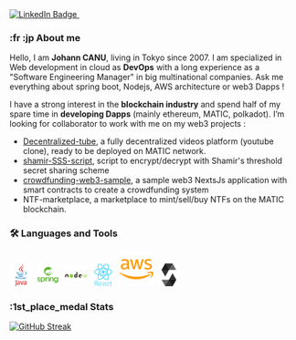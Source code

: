 
<a href="https://www.linkedin.com/in/johanncanu/">
  <img src="https://img.shields.io/badge/LinkedIn-blue?style=for-the-badge&logo=linkedin&logoColor=white" alt="LinkedIn Badge"/>
</a>

<img src="https://komarev.com/ghpvc/?username=canujohann&style=flat-square&color=blue" alt=""/>

### :fr :jp About me

Hello, I am **Johann CANU**, living in Tokyo since 2007. I am specialized in Web development in cloud as **DevOps** with a long experience as a "Software Engineering Manager" in big multinational companies. Ask me everything about spring boot, Nodejs, AWS architecture or web3 Dapps !

I have a strong interest in the **blockchain industry** and spend half of my spare time in **developing Dapps** (mainly ethereum, MATIC, polkadot). I’m looking for collaborator to work with me on my web3 projects :

- [Decentralized-tube](https://github.com/canujohann/decentralized-tube), a fully decentralized videos platform (youtube clone), ready to be deployed on 
 MATIC network.
- [shamir-SSS-script](https://github.com/canujohann/shamir-SSS-script), script to encrypt/decrypt with Shamir's threshold secret sharing scheme
- [crowdfunding-web3-sample](https://github.com/canujohann/crowdfunding-web3-sample), a sample web3 NextsJs application with smart contracts to create a crowdfunding system
- NTF-marketplace, a marketplace to mint/sell/buy NTFs on the MATIC blockchain. 

### :hammer_and_wrench: Languages and Tools

<img src="https://github.com/devicons/devicon/blob/master/icons/java/java-original-wordmark.svg" title="Java" alt="Java" width="40" height="40"/>&nbsp;
<img src="https://github.com/devicons/devicon/blob/master/icons/spring/spring-original-wordmark.svg" title="Spring" alt="Spring" width="40" height="40"/>&nbsp;
  <img src="https://github.com/devicons/devicon/blob/master/icons/nodejs/nodejs-original-wordmark.svg" title="NodeJS" alt="NodeJS" width="40" height="40"/>&nbsp;
    <img src="https://github.com/devicons/devicon/blob/master/icons/react/react-original-wordmark.svg" title="React" alt="React" width="40" height="40"/>&nbsp;
  <img src="https://github.com/devicons/devicon/blob/master/icons/amazonwebservices/amazonwebservices-plain-wordmark.svg" title="AWS" alt="AWS" width="60" height="60"/>&nbsp;
    <img src="https://github.com/devicons/devicon/blob/master/icons/solidity/solidity-original.svg" title="solidity" alt="solidity" width="40" height="40"/>&nbsp;

### :1st_place_medal Stats

[![GitHub Streak](https://github-readme-streak-stats.herokuapp.com?user=canujohann&theme=tokyonight_duo)](https://git.io/streak-stats)

